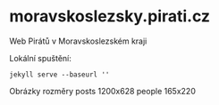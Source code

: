 # moravskoslezsky.pirati.cz

Web Pirátů v Moravskoslezském kraji

Lokální spuštění:

```
jekyll serve --baseurl ''
```

Obrázky rozměry
posts 1200x628
people 165x220

